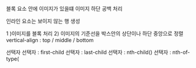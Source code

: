 블록 요소 안에 이미지가 있을떄 이미지 하단 공백 처리

인라인 요소는 보이지 않는 행 생성

1 )이미지를 블록 처리 2) 이미지의 기준선을 박스안의 상단이나 하단 중앙으로 정렬
vertical-align : top / middle / bottom

선택자
선택자 : first-child
선택자 : last-child
선택자 : nth-child()
선택자 : nth-of-type(
